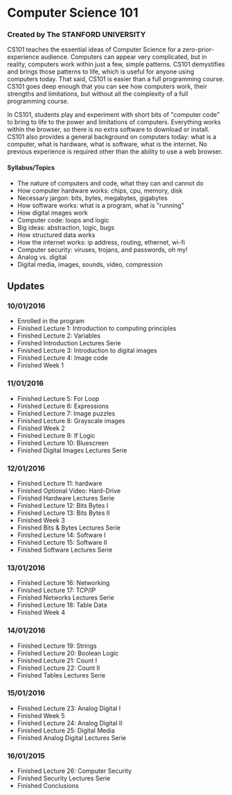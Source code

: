 # Computer Science 101
### Created by The STANFORD UNIVERSITY

CS101 teaches the essential ideas of Computer Science for a zero-prior-experience audience. Computers can appear very complicated, but in reality, computers work within just a few, simple patterns. CS101 demystifies and brings those patterns to life, which is useful for anyone using computers today. That said, CS101 is easier than a full programming course. CS101 goes deep enough that you can see how computers work, their strengths and limitations, but without all the complexity of a full programming course.

In CS101, students play and experiment with short bits of "computer code" to bring to life to the power and limitations of computers. Everything works within the browser, so there is no extra software to download or install. CS101 also provides a general background on computers today: what is a computer, what is hardware, what is software, what is the internet. No previous experience is required other than the ability to use a web browser.

#### Syllabus/Topics
- The nature of computers and code, what they can and cannot do
- How computer hardware works: chips, cpu, memory, disk
- Necessary jargon: bits, bytes, megabytes, gigabytes
- How software works: what is a program, what is "running"
- How digital images work
- Computer code: loops and logic
- Big ideas: abstraction, logic, bugs
- How structured data works
- How the internet works: ip address, routing, ethernet, wi-fi
- Computer security: viruses, trojans, and passwords, oh my!
- Analog vs. digital
- Digital media, images, sounds, video, compression

## Updates
### 10/01/2016
- Enrolled in the program
- Finished Lecture 1: Introduction to computing principles
- Finished Lecture 2: Variables
- Finished Introduction Lectures Serie
- Finished Lecture 3: Introduction to digital images
- Finished Lecture 4: Image code
- Finished Week 1

### 11/01/2016
- Finished Lecture 5: For Loop
- Finished Lecture 6: Expressions
- Finished Lecture 7: Image puzzles
- Finished Lecture 8: Grayscale images
- Finished Week 2
- Finished Lecture 9: If Logic
- Finished Lecture 10: Bluescreen
- Finished Digital Images Lectures Serie

### 12/01/2016
- Finished Lecture 11: hardware
- Finished Optional Video: Hard-Drive
- Finished Hardware Lectures Serie
- Finished Lecture 12: Bits Bytes I
- Finished Lecture 13: Bits Bytes II
- Finished Week 3
- Finished Bits & Bytes Lectures Serie
- Finished Lecture 14: Software I
- Finished Lecture 15: Software II
- Finished Software Lectures Serie

### 13/01/2016
- Finished Lecture 16: Networking
- Finished Lecture 17: TCP/IP
- Finished Networks Lectures Serie
- Finished Lecture 18: Table Data
- Finished Week 4

### 14/01/2016
- Finished Lecture 19: Strings
- Finished Lecture 20: Boolean Logic
- Finished Lecture 21: Count I
- Finished Lecture 22: Count II
- Finished Tables Lectures Serie

### 15/01/2016
- Finished Lecture 23: Analog Digital I
- Finished Week 5
- Finished Lecture 24: Analog Digital II
- Finished Lecture 25: Digital Media
- Finished Analog Digital Lectures Serie

### 16/01/2015
- Finished Lecture 26: Computer Security
- Finished Security Lectures Serie
- Finished Conclusions